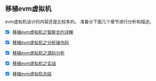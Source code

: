 ## 移植evm虚拟机
evm虚拟机设计的内容还是比较多的。 准备分下面几个章节进行分析和描述。


- [x] [移植evm虚拟机之智能合约详解][1]
- [x] [移植evm虚拟机之分析操作码][2]
- [x] [移植evm虚拟机之源码分析][3]
- [x] [移植evm虚拟机之实战][4]
- [x] [移植evm虚拟机总结][5]


  [1]: ./001-evm之智能合约详解.md
  [2]: ./evm之操作码分析.md
  [3]: ./evm之源码分析.md
  [4]: ./evm之实战.md
  [5]: ./evm之总结.md
